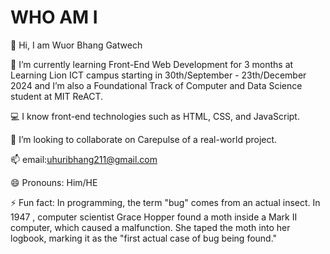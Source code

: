 # WHO AM I

👋 Hi, I am Wuor Bhang Gatwech

🌱 I’m currently learning Front-End Web Development for 3 months at
 Learning Lion ICT campus starting in 30th/September - 23th/December 2024 and
  I’m also a Foundational Track of Computer and Data Science student at MIT ReACT.

💻 I know front-end technologies such as HTML, CSS, and JavaScript.

💞️ I’m looking to collaborate on Carepulse of a real-world project.

📫 email:uhuribhang211@gmail.com

😄 Pronouns: Him/HE  

⚡ Fun fact: In programming, the term "bug" comes from an actual insect. In 1947
, computer scientist Grace Hopper found a moth inside a Mark II computer, which
 caused a malfunction. She taped the moth into her logbook, marking it as the
  "first actual case of bug being found."
